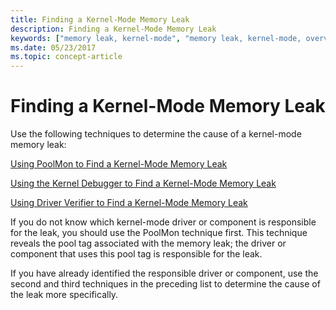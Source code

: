 ```yaml
---
title: Finding a Kernel-Mode Memory Leak
description: Finding a Kernel-Mode Memory Leak
keywords: ["memory leak, kernel-mode", "memory leak, kernel-mode, overview"]
ms.date: 05/23/2017
ms.topic: concept-article
---
```


# Finding a Kernel-Mode Memory Leak


Use the following techniques to determine the cause of a kernel-mode memory leak:

[Using PoolMon to Find a Kernel-Mode Memory Leak](using-poolmon-to-find-a-kernel-mode-memory-leak.md)

[Using the Kernel Debugger to Find a Kernel-Mode Memory Leak](using-the-kernel-debugger-to-find-a-kernel-mode-memory-leak.md)

[Using Driver Verifier to Find a Kernel-Mode Memory Leak](using-driver-verifier-to-find-a-kernel-mode-memory-leak.md)

If you do not know which kernel-mode driver or component is responsible for the leak, you should use the PoolMon technique first. This technique reveals the pool tag associated with the memory leak; the driver or component that uses this pool tag is responsible for the leak.

If you have already identified the responsible driver or component, use the second and third techniques in the preceding list to determine the cause of the leak more specifically.

 

 
